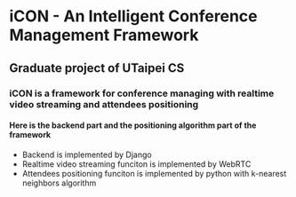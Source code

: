 # iCON - An Intelligent Conference Management Framework
## Graduate project of UTaipei CS
### iCON is a framework for conference managing with realtime video streaming and attendees positioning
#### Here is the backend part and the positioning algorithm part of the framework
- Backend is implemented by Django
- Realtime video streaming funciton is implemented by WebRTC
- Attendees positioning funciton is implemented by python with k-nearest neighbors algorithm
